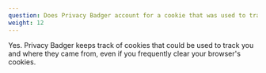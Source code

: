 ```yaml
---
question: Does Privacy Badger account for a cookie that was used to track me even if I deleted it?
weight: 12
---
```


Yes.  Privacy Badger keeps track of cookies that could be used to track you and where they came from, even if you frequently clear your browser's cookies.
